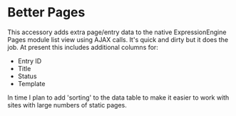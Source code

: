 Better Pages
=========================

This accessory adds extra page/entry data to the native ExpressionEngine Pages module list view using AJAX calls. It's quick and dirty but it does the job. At present this includes additional columns for:

* Entry ID
* Title
* Status
* Template 

In time I plan to add 'sorting' to the data table to make it easier to work with sites with large numbers of static pages.
